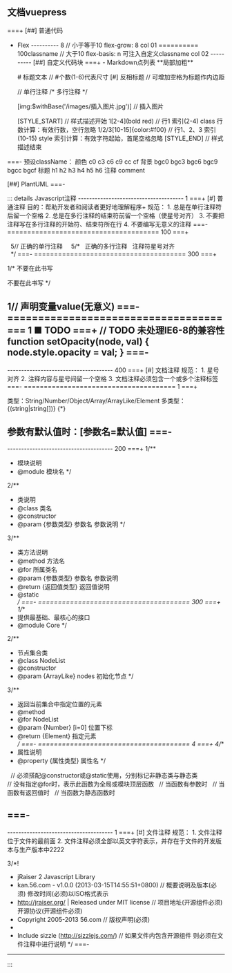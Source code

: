 
## 文档vuepress
===+
[##]  普通代码 
- Flex
&#45;&#45;&#45;&#45;&#45;&#45;&#45;&#45;&#45;&#45; 8             // 小于等于10 flex-grow: 8
col 01
&#61;&#61;&#61;&#61;&#61;&#61;&#61;&#61;&#61;&#61; 100classname  // 大于10 flex-basis: n  可注入自定义classname
col 02
&#45;&#45;&#45;&#45;&#45;&#45;&#45;&#45;&#45;&#45;
[##]  自定义代码块 
&#61;&#61;&#61;&#43; 
    &#45; Markdown点列表
    &#42;&#42;局部加粗&#42;&#42;

    &#35; 标题文本                                // #个数(1-6)代表尺寸
    &#91;&#35;&#93; 反相标题                              // 可增加空格为标题作内边距

    &#47;&#47; 单行注释
    &#47;&#42; 多行注释 &#42;&#47;

    &#91;img:$withBase('/images/插入图片.jpg')&#93;   // 插入图片

    &#91;STYLE_START&#93;                            // 样式描述开始
    1[2-4](bold red)                         // 行1 索引(2-4)   class        行数计算：有效行数，空行忽略
    1/2/3[10-15]{color:#f00}                 // 行1、2、3 索引(10-15) style  索引计算：有效字符起始，首尾空格忽略
    &#91;STYLE_END&#93;                              // 样式描述结束

&#61;&#61;&#61;&#45;
预设className：
    颜色 c0 c3 c6 c9 cc cf
    背景 bgc0 bgc3 bgc6 bgc9 bgcc bgcf
    标题 h1 h2 h3 h4 h5 h6
    注释 comment



[##]  PlantUML 
===-


::: details Javascript注释
-------------------------------------- 1
===+
[#]  普通注释 
目的：帮助开发者和阅读者更好地理解程序+
规范：
    1. 总是在单行注释符后留一个空格
    2. 总是在多行注释的结束符前留一个空格（使星号对齐）
    3. 不要把注释写在多行注释的开始符、结束符所在行
    4. 不要编写无意义的注释
===-
====================================== 100
===+

&nbsp; 5// 正确的单行注释
&nbsp; 
&nbsp; 5/*
&nbsp; 正确的多行注释
&nbsp; 注释符星号对齐                           
&nbsp;  */
===-
====================================== 300
===+

1/* 不要在此书写
                             
   不要在此书写 */

1// 声明变量value(无意义)
===-
====================================== 1
<strong>■ TODO</strong>
===+
// TODO 未处理IE6-8的兼容性
function setOpacity(node, val) {
    node.style.opacity = val;
}
===-
--------------------------------------

-------------------------------------- 400
===+
[#]  文档注释 
规范：
    1. 星号对齐
    2. 注释内容与星号间留一个空格
    3. 文档注释必须包含一个或多个注释标签
===-
====================================== 1
===+

类型：String/Number/Object/Array/ArrayLike<Element>/Element
多类型：{(string|string[])} {*}

参数有默认值时：[参数名=默认值]
===-
--------------------------------------

-------------------------------------- 200
===+
1/**
 * 模块说明
 * @module 模块名
 */

2/**
 * 类说明
 * @class 类名
 * @constructor
 * @param {参数类型} 参数名 参数说明
 */

3/**
 * 类方法说明
 * @method 方法名
 * @for 所属类名                     
 * @param {参数类型} 参数名 参数说明  
 * @return {返回值类型} 返回值说明    
 * @static                          
 */
===-
====================================== 300
===+
1/**
 * 提供最基础、最核心的接口
 * @module Core
 */

2/**
 * 节点集合类
 * @class NodeList
 * @constructor                     
 * @param {ArrayLike<Element>} nodes 初始化节点
 */

3/**
 * 返回当前集合中指定位置的元素
 * @method
 * @for NodeList                                         
 * @param {Number} [i=0] 位置下标
 * @return {Element} 指定元素   
 */
===-
====================================== 4
===+
4/**
 * 属性说明
 * @property {属性类型} 属性名
 */




&nbsp; // 必须搭配@constructor或@static使用，分别标记非静态类与静态类
&nbsp;
&nbsp;
&nbsp;
&nbsp;
&nbsp;
&nbsp;
&nbsp; // 没有指定@for时，表示此函数为全局或模块顶层函数
&nbsp; // 当函数有参数时
&nbsp; // 当函数有返回值时
&nbsp; // 当函数为静态函数时

===-
--------------------------------------

-------------------------------------- 1
===+
[#]  文件注释 
规范：
    1. 文件注释位于文件的最前面
    2. 文件注释必须全部以英文字符表示，并存在于文件的开发版本与生产版本中2222

3/*!
 * jRaiser 2 Javascript Library
 * kan.56.com - v1.0.0 (2013-03-15T14:55:51+0800)      // 概要说明及版本(必须) 修改时间(必须)以ISO格式表示
 * http://jraiser.org/ | Released under MIT license    // 项目地址(开源组件必须) 开源协议(开源组件必须)
 * Copyright 2005-2013 56.com                          // 版权声明(必须)
 *
 * Include sizzle (http://sizzlejs.com/)               // 如果文件内包含开源组件 则必须在文件注释中进行说明
 */
===-
--------------------------------------
:::

